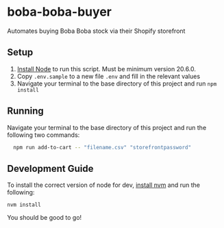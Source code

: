 # boba-boba-buyer
Automates buying Boba Boba stock via their Shopify storefront

## Setup
1. [Install Node](https://nodejs.org/en/download/prebuilt-installer) to run this script. Must be minimum version 20.6.0.
2. Copy `.env.sample` to a new file `.env` and fill in the relevant values
3. Navigate your terminal to the base directory of this project and run `npm install`

## Running
Navigate your terminal to the base directory of this project and run the following two commands:
```bash
  npm run add-to-cart -- "filename.csv" "storefrontpassword"
```

## Development Guide
To install the correct version of node for dev, [install nvm](https://github.com/nvm-sh/nvm) and run the following:
```
nvm install
```

You should be good to go!